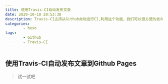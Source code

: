 ```yaml
---
title: 使用Travis-CI自动发布文章
date: 2020-10-10 20:53:38
description: Travis-CI支持从Github自动进行CI,利用这个功能，我们可以很方便的发布Github Pages，而不需要自己编译Hexo.
categories:
        - hexo
tags:
        - Github
        - Travis-CI
---
```


## 使用Travis-CI自动发布文章到Github Pages

> 试一试吧

